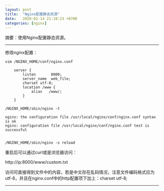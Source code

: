 ```yaml
---
layout: post
title:  "Nginx配置静态资源"
date:   2020-02-14 21:18:23 +0700
categories: [nginx]
---
```


摘要：使用Nginx配置静态资源。

------

修改nginx配置：

```shell
vim /NGINX_HOME/conf/nginx.conf

    server {
        listen       8000;
        server_name  web_file;
        charset utf-8;
        location /www {
            alias   /www/;
        }
    }

/NGINX_HOME/sbin/nginx -t

nginx: the configuration file /usr/local/nginx/conf/nginx.conf syntax is ok
nginx: configuration file /usr/local/nginx/conf/nginx.conf test is successful


/NGINX_HOME/sbin/nginx -s reload

```

重启后可以通过curl或是浏览器访问：

http://ip:8000/www/custom.txt

访问可直接得到文件中的内容，若是中文存在乱码情况，注意文件编码格式应为utf-8，并且在nginx.conf中的http配置项下加上：charset utf-8;


------


